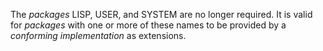  

The *packages* LISP, USER, and SYSTEM are no longer required. It is valid for *packages* with one or more of these names to be provided by a *conforming implementation* as extensions. 

  


